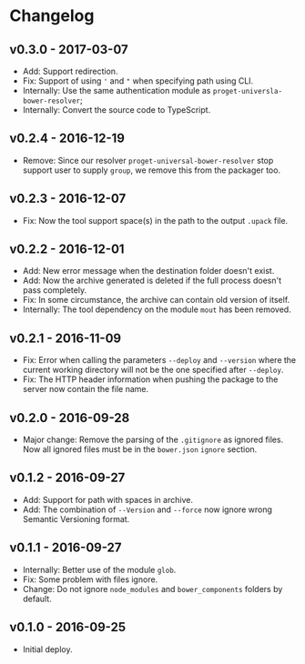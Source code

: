 # Changelog

## v0.3.0 - 2017-03-07

- Add: Support redirection.
- Fix: Support of using `'` and `"` when specifying path using CLI.
- Internally: Use the same authentication module as `proget-universla-bower-resolver`;
- Internally: Convert the source code to TypeScript. 

## v0.2.4 - 2016-12-19

- Remove: Since our resolver `proget-universal-bower-resolver` stop support user to supply `group`, we remove this from the packager too.

## v0.2.3 - 2016-12-07

- Fix: Now the tool support space(s) in the path to the output `.upack` file.

## v0.2.2 - 2016-12-01

- Add: New error message when the destination folder doesn't exist.
- Add: Now the archive generated is deleted if the full process doesn't pass completely.
- Fix: In some circumstance, the archive can contain old version of itself.
- Internally: The tool dependency on the module `mout` has been removed.

## v0.2.1 - 2016-11-09

- Fix: Error when calling the parameters `--deploy` and `--version` where the current working directory will not be the one specified after `--deploy`.
- Fix: The HTTP header information when pushing the package to the server now contain the file name.

## v0.2.0 - 2016-09-28

- Major change: Remove the parsing of the `.gitignore` as ignored files. Now all ignored files must be in the `bower.json` `ignore` section.

## v0.1.2 - 2016-09-27

- Add: Support for path with spaces in archive.
- Add: The combination of `--Version` and `--force` now ignore wrong Semantic Versioning format.

## v0.1.1 - 2016-09-27

- Internally: Better use of the module `glob`.
- Fix: Some problem with files ignore.
- Change: Do not ignore `node_modules` and `bower_components` folders by default.

## v0.1.0 - 2016-09-25

- Initial deploy.
